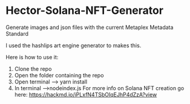 # Hector-Solana-NFT-Generator
Generate images and json files with the current Metaplex Metadata Standard

I used the hashlips art engine generator to makes this.

Here is how to use it:
1. Clone the repo
2. Open the folder containing the repo
3. Open terminal --> yarn install
4. In terminal -->nodeindex.js
For more info on Solana NFT creation go here: https://hackmd.io/iPLxfN4TSbOIqEJhP4dZzA?view
